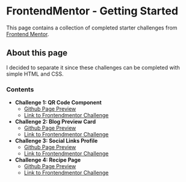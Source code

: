 # FrontendMentor - Getting Started

This page contains a collection of completed starter challenges from [Frontend Mentor](https://frontendmentor.io).


## About this page

I decided to separate it since these challenges can be completed with simple HTML and CSS.


### Contents

*   **Challenge 1: QR Code Component**
    *   [Github Page Preview](https://nerb0.github.io/frontend-mentor/getting-started/01-qr-code-component)
    *   [Link to Frontendmentor Challenge](https://www.frontendmentor.io/learning-paths/getting-started-on-frontend-mentor-XJhRWRREZd/steps/686f72a4449a25f45b687f7f/challenge/start)
*   **Challenge 2: Blog Preview Card**
    *   [Github Page Preview](https://nerb0.github.io/frontend-mentor/getting-started/02-blog-preview-card)
    *   [Link to Frontendmentor Challenge](https://www.frontendmentor.io/learning-paths/getting-started-on-frontend-mentor-XJhRWRREZd/steps/686f72a4449a25f45b687f81/challenge/start)
*   **Challenge 3: Social Links Profile**
    *   [Github Page Preview](https://nerb0.github.io/frontend-mentor/getting-started/03-social-links-profile)
    *   [Link to Frontendmentor Challenge](https://www.frontendmentor.io/learning-paths/getting-started-on-frontend-mentor-XJhRWRREZd/steps/686f72a4449a25f45b687f82/challenge/start)
*   **Challenge 4: Recipe Page**
    *   [Github Page Preview](https://nerb0.github.io/frontend-mentor/getting-started/04-recipe-page)
    *   [Link to Frontendmentor Challenge](https://www.frontendmentor.io/learning-paths/getting-started-on-frontend-mentor-XJhRWRREZd/steps/686f72a4449a25f45b687f83/challenge/start)
